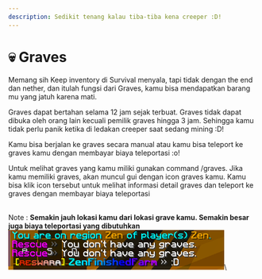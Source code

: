 ```yaml
---
description: Sedikit tenang kalau tiba-tiba kena creeper :D!
---
```


# 💀 Graves

Memang sih Keep inventory di Survival menyala, tapi tidak dengan the end dan nether, dan itulah fungsi dari Graves, kamu bisa mendapatkan barang mu yang jatuh karena mati.&#x20;

Graves dapat bertahan selama 12 jam sejak terbuat. Graves tidak dapat dibuka oleh orang lain kecuali pemilik graves hingga 3 jam. Sehingga kamu tidak perlu panik ketika di ledakan creeper saat sedang mining :D!

Kamu bisa berjalan ke graves secara manual atau kamu bisa teleport ke graves kamu dengan membayar biaya teleportasi :o!

Untuk melihat graves yang kamu miliki gunakan command /graves. Jika kamu memiliki graves, akan muncul gui dengan icon graves kamu. Kamu bisa klik icon tersebut untuk melihat informasi detail graves dan teleport ke graves dengan membayar biaya teleportasi

\
Note : **Semakin jauh lokasi kamu dari lokasi grave kamu. Semakin besar juga  biaya  teleportasi yang dibutuhkan**\
![](<../../.gitbook/assets/Screenshot (331).png>)\\
